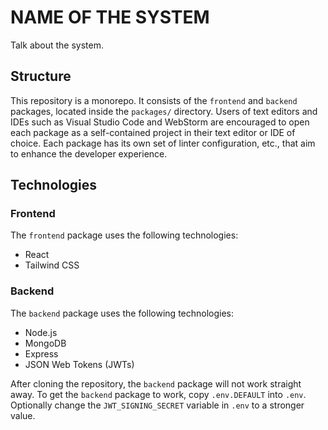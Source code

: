 # NAME OF THE SYSTEM

Talk about the system.


## Structure

This repository is a monorepo.  It consists of the `frontend` and `backend` packages, located inside the `packages/` directory.  Users of text editors and IDEs such as Visual Studio Code and WebStorm are encouraged to open each package as a self-contained project in their text editor or IDE of choice.  Each package has its own set of linter configuration, etc., that aim to enhance the developer experience.


## Technologies

### Frontend

The `frontend` package uses the following technologies:

* React
* Tailwind CSS

### Backend

The `backend` package uses the following technologies:

* Node.js
* MongoDB
* Express
* JSON Web Tokens (JWTs)

After cloning the repository, the `backend` package will not work straight away.  To get the `backend` package to work, copy `.env.DEFAULT` into `.env`.  Optionally change the `JWT_SIGNING_SECRET` variable in `.env` to a stronger value.

